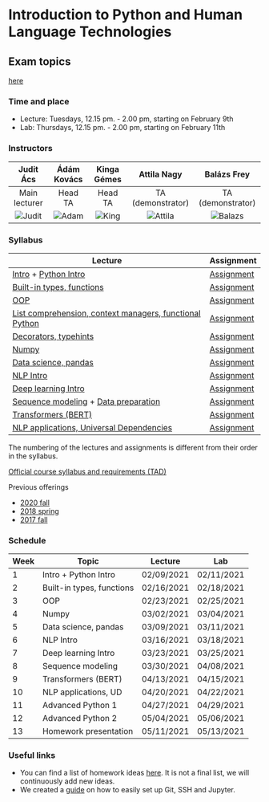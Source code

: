 # Introduction to Python and Human Language Technologies

## Exam topics

[here](Exam.md)

### Time and place
- Lecture: Tuesdays, 12.15 pm. - 2.00 pm, starting on February 9th
- Lab: Thursdays, 12.15 pm. - 2.00 pm, starting on February 11th

### Instructors

Judit Ács|Ádám Kovács|Kinga Gémes|Attila Nagy|Balázs Frey
:-------:|:---------:|:---------:|:---------:|:---------:
Main lecturer|Head TA|Head TA|TA (demonstrator)|TA (demonstrator)
![Judit](lectures/img/people/judit.jpg)|![Adam](lectures/img/people/adam.jpg)|![King](lectures/img/people/kinga.jpg)|![Attila](lectures/img/people/attila.jpg)|![Balazs](lectures/img/people/balazs.jpg)

### Syllabus

Lecture|Assignment
-----|-------
[Intro](lectures/01_Introduction.ipynb) + [Python Intro](lectures/01_Python_introduction.ipynb) | [Assignment](assignments/01_Python_introduction_lab.ipynb)
[Built-in types, functions](lectures/02_Types_Operators_Strings.ipynb) | [Assignment](assignments/02_Types_Operators_Strings_lab.ipynb)
[OOP](lectures/03_Object_oriented_programming.ipynb) | [Assignment](assignments/03_Object_oriented_programming_lab.ipynb)
[List comprehension, context managers, functional Python](lectures/11_List_comprehension_iteration_context_managers_functional.ipynb) | [Assignment](assignments/11_List_comprehension_iteration_context_managers_functional_lab.ipynb)
[Decorators, typehints](lectures/12_Decorators_typehints.ipynb) | [Assignment](assignments/12_Decorators_lab.ipynb)
[Numpy](lectures/04_Numpy.ipynb) | [Assignment](assignments/04_Numpy_lab.ipynb)
[Data science, pandas](lectures/05_Data_Science.ipynb) | [Assignment](assignments/05_Data_science_lab.ipynb)
[NLP Intro](lectures/06_Intro_to_NLP.ipynb) | [Assignment](assignments/06_NLP_intro_lab.ipynb)
[Deep learning Intro](lectures/07_Deep_learning_NLP.ipynb) | [Assignment](assignments/07_Deep_learning_in_NLP_intro_lab.ipynb)
[Sequence modeling](lectures/08_Sequence_modeling.ipynb) + [Data preparation](lectures/08_Prepare_unimorph_data.ipynb) | [Assignment](assignments/08_Sequence_modeling_lab.ipynb)
[Transformers (BERT)](lectures/09_Transformers_BERT.ipynb) | [Assignment](assignments/09_Transformers_lab.ipynb)
[NLP applications, Universal Dependencies](lectures/10_NLP_Applications_Dependency_Parsing.ipynb) | [Assignment](assignments/10_NLP_applications_lab.ipynb)

The numbering of the lectures and assignments is different from their order in the syllabus.

[Official course syllabus and requirements (TAD)](https://portal.vik.bme.hu/kepzes/targyak/VIAUAV35/en/)

Previous offerings
- [2020 fall](https://github.com/bmeaut/python_nlp_2020_fall)
- [2018 spring](https://github.com/bmeaut/python_nlp_2018_spring)
- [2017 fall](https://github.com/bmeaut/python_nlp_2017_fall)

### Schedule

Week|Topic|Lecture|Lab
----|-----|-------|-
1|Intro + Python Intro|02/09/2021|02/11/2021
2|Built-in types, functions|02/16/2021|02/18/2021
3|OOP|02/23/2021|02/25/2021
4|Numpy|03/02/2021|03/04/2021
5|Data science, pandas|03/09/2021|03/11/2021
6|NLP Intro|03/16/2021|03/18/2021
7|Deep learning Intro|03/23/2021|03/25/2021
8|Sequence modeling|03/30/2021|04/08/2021
9|Transformers (BERT)|04/13/2021|04/15/2021
10|NLP applications, UD|04/20/2021|04/22/2021
11|Advanced Python 1|04/27/2021|04/29/2021
12|Advanced Python 2|05/04/2021|05/06/2021
13|Homework presentation|05/11/2021|05/13/2021


### Useful links
- You can find a list of homework ideas [here](https://docs.google.com/document/d/1TBXu5Y6vgukui9kds1MM90cSK2xdiDgFmZYx50YA4y8/edit?usp=sharing). It is not a final list, we will continuously add new ideas.
- We created a [guide](./guides/env-setup-guide.md) on how to easily set up Git, SSH and Jupyter.

